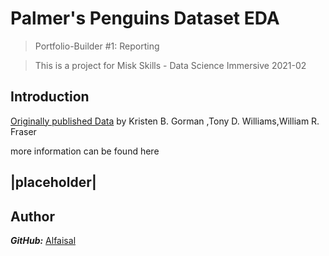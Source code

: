# Palmer's Penguins Dataset EDA


> Portfolio-Builder #1: Reporting 

> This is a project for Misk Skills - Data Science Immersive 2021-02 

## Introduction



[Originally published Data](https://journals.plos.org/plosone/article?id=10.1371/journal.pone.0090081) by Kristen B. Gorman ,Tony D. Williams,William R. Fraser

more information can be found here

## |placeholder|



## Author 


***GitHub:*** [Alfaisal](https://github.com/AlfaisalGassim) 
